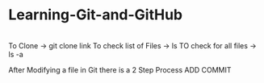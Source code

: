 # Learning-Git-and-GitHub
<br>
To Clone -> git clone link
To check list of Files -> ls
TO check for all files -> ls -a

After Modifying a file in Git there is a 2 Step Process
ADD 
COMMIT